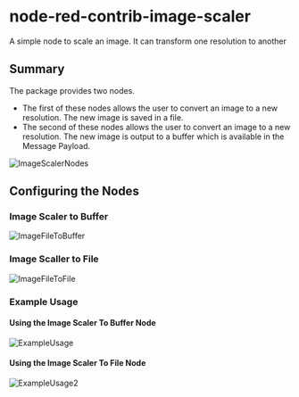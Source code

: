 # node-red-contrib-image-scaler
A simple node to scale an image. It can transform one resolution to another




## Summary 
The package provides two nodes.
- The first of these nodes allows the user to convert an image to a new resolution. The new image is saved in a file.
- The second of these nodes allows the user to convert an image to a new resolution. The new image is output to a buffer which is available in the Message Payload.

![ImageScalerNodes](https://user-images.githubusercontent.com/12407183/148651146-c032051e-f1cd-46d9-b205-b87e11bf586c.png)


## Configuring the Nodes
### Image Scaler to Buffer

![ImageFileToBuffer](https://user-images.githubusercontent.com/12407183/148651137-f2697800-1974-4fd1-8670-f0978cc50ca4.png)

### Image Scaller to File

![ImageFileToFile](https://user-images.githubusercontent.com/12407183/148651139-d41e99a1-2d02-4303-8f8f-1aaef4f5393d.png)


### Example Usage

#### Using the Image Scaler To Buffer Node
![ExampleUsage](https://user-images.githubusercontent.com/12407183/148651415-86906d86-40bc-4c08-90d7-ad34b8145959.png)

#### Using the Image Scaler To File Node
![ExampleUsage2](https://user-images.githubusercontent.com/12407183/148651539-619c5579-c049-44f7-8725-33e8bd2f9e9f.png)
